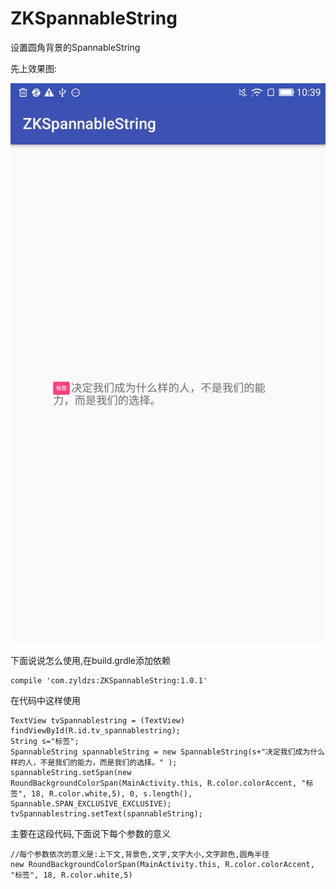 # ZKSpannableString
设置圆角背景的SpannableString

先上效果图:<br>

![](https://github.com/zyldzs/ZKSpannableString/blob/master/screenshots/abc.jpg)

下面说说怎么使用,在build.grdle添加依赖
```
compile 'com.zyldzs:ZKSpannableString:1.0.1'
```

在代码中这样使用

```
TextView tvSpannablestring = (TextView) findViewById(R.id.tv_spannablestring);
String s="标签";
SpannableString spannableString = new SpannableString(s+"决定我们成为什么样的人，不是我们的能力，而是我们的选择。" );
spannableString.setSpan(new RoundBackgroundColorSpan(MainActivity.this, R.color.colorAccent, "标签", 18, R.color.white,5), 0, s.length(), Spannable.SPAN_EXCLUSIVE_EXCLUSIVE);
tvSpannablestring.setText(spannableString);
```
主要在这段代码,下面说下每个参数的意义
```
//每个参数依次的意义是:上下文,背景色,文字,文字大小,文字颜色,圆角半径
new RoundBackgroundColorSpan(MainActivity.this, R.color.colorAccent, "标签", 18, R.color.white,5)
```

